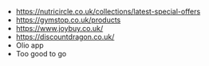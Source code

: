 - https://nutricircle.co.uk/collections/latest-special-offers
- https://gymstop.co.uk/products
- https://www.joybuy.co.uk/
- https://discountdragon.co.uk/
- Olio app
- Too good to go 